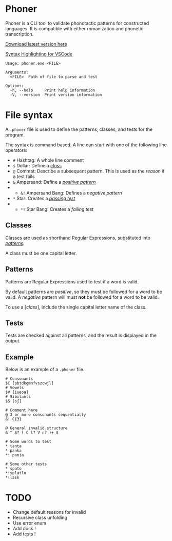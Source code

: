 # Phoner

Phoner is a CLI tool to validate phonotactic patterns for constructed languages.
It is compatible with either romanization and phonetic transcription.

[Download latest version here](https://github.com/darccyy/phoner/releases/latest)

[Syntax Highlighting for VSCode](https://github.com/darccyy/phoner-syntax)

```
Usage: phoner.exe <FILE>

Arguments:
  <FILE>  Path of file to parse and test

Options:
  -h, --help     Print help information
  -V, --version  Print version information
```

# File syntax

A `.phoner` file is used to define the patterns, classes, and tests for the program.

The syntax is command based.
A line can start with one of the following line operators:

- `#` Hashtag: A whole line comment
- `$` Dollar: Define a [_class_](#classes)
- `@` Commat: Describe a subsequent pattern. This is used as the _reason_ if a test fails
- `&` Ampersand: Define a [_positive pattern_](#patterns)
- - `&!` Ampersand Bang: Defines a _negative pattern_
- `*` Star: Creates a [_passing test_](#tests)
- - `*!` Star Bang: Creates a _failing test_

## Classes

Classes are used as shorthand Regular Expressions, substituted into [_patterns_](#patterns).

A class must be one capital letter.

## Patterns

Patterns are Regular Expressions used to test if a word is valid.

By default patterns are _positive_, so they must be followed for a word to be valid.
A _negative_ pattern will must **not** be followed for a word to be valid.

To use a [_class_], include the single capital letter name of the class.

## Tests

Tests are checked against all patterns, and the result is displayed in the output.

## Example

Below is an example of a `.phoner` file.

```phoner
# Consonants
$C [pbtdkgmnfvszcwjl]
# Vowels
$V [iueoa]
# Sibilants
$S [sʃ]

# Comment here
@ 3 or more consonants sequentially
&! C{3}

@ General invalid structure
& ^ S? ( C l? V n? )+ $

# Some words to test
* tanta
* panka
*! pania

# Some other tests
* spato
*!splatlo
*!lask
```

# TODO

- Change default reasons for invalid
- Recursive class unfolding
- Use error enum
- Add docs !
- Add tests !
